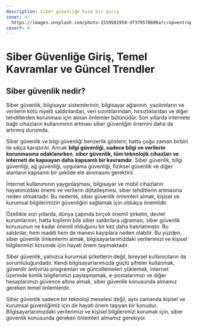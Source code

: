 ```yaml
---
description: Siber güvenliğe kısa bir giriş
cover: >-
  https://images.unsplash.com/photo-1559581958-df379578606a?crop=entropy&cs=tinysrgb&fm=jpg&ixid=MnwxOTcwMjR8MHwxfHNlYXJjaHwxMHx8Y3liZXIlMjBzZWN1cml0eXxlbnwwfHx8fDE2NzkwMTUzODI&ixlib=rb-4.0.3&q=80
coverY: 0
---
```


# Siber Güvenliğe Giriş, Temel Kavramlar ve Güncel Trendler

## Siber güvenlik nedir?

Siber güvenlik, bilgisayar sistemlerinin, bilgisayar ağlarının, yazılımların ve verilerin kötü niyetli saldırılardan, veri sızıntılarından, hırsızlıklardan ve diğer tehditlerden korunması için alınan önlemler bütünüdür. Son yıllarda internete bağlı cihazların kullanımının artması siber güvenliğin önemini daha da artırmış durumda.

Siber güvenlik ve bilgi güvenliği benzerlik gösterir, hatta çoğu zaman birbiri ile sıkça karıştırılır. Ancak **bilgi güvenliği, sadece bilgi ve verilerin korunmasına odaklanırken**, **siber güvenlik, tüm teknolojik cihazları ve interneti de kapsayan daha kapsamlı bir kavramdır**. Siber güvenlik, bilgi güvenliği, ağ güvenliği, uygulama güvenliği, fiziksel güvenlik ve diğer alanların kapsamlı bir şekilde ele alınmasını gerektirir.

İnternet kullanımının yaygınlaşması, bilgisayar ve mobil cihazların hayatımızdaki önemi ve verilerin dijitalleşmesi, siber tehditlerin artmasına neden olmaktadır. Bu nedenle, siber güvenlik önlemleri almak, kişisel ve kurumsal bilgilerimizin güvenliğini sağlamak için oldukça önemlidir.

Özellikle son yıllarda, dünya çapında birçok önemli şirketin, devlet kurumlarının, hatta kişilerin bile siber saldırılara uğraması, siber güvenlik konusunun ne kadar önemli olduğunu bir kez daha hatırlatmıştır. Bu saldırılar, hem maddi hem de manevi kayıplara neden olabilir. Bu yüzden, siber güvenlik önlemlerini almak, bilgisayarlarımızdaki verilerimizi ve kişisel bilgilerimizi korumak için hayati önem taşımaktadır.

Siber güvenlik, yalnızca kurumsal şirketlerin değil, bireysel kullanıcıların da sorumluluğundadır. Kendi bilgisayarlarımızda güçlü şifreler kullanmak, güvenilir antivirüs programları ve güncellemeleri yüklemek, internet üzerinde kimlik bilgilerimizi paylaşmamak, e-postalarımızı ve diğer hesaplarımızı güvence altına almak, siber güvenlik konusunda almamız gereken temel önlemlerdir.

Siber güvenlik sadece bir teknoloji meselesi değil, aynı zamanda kişisel ve kurumsal güvenliğimiz için de hayati önem taşıyan bir konudur. Bilgisayarlarımızdaki verilerimizi ve kişisel bilgilerimizi korumak için, siber güvenlik konusunda gereken önlemleri almamız gerekiyor.
